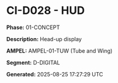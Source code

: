 # CI-D028 - HUD

**Phase:** 01-CONCEPT

**Description:** Head-up display

**AMPEL:** AMPEL-01-TUW (Tube and Wing)

**Segment:** D-DIGITAL

**Generated:** 2025-08-25 17:27:29 UTC

